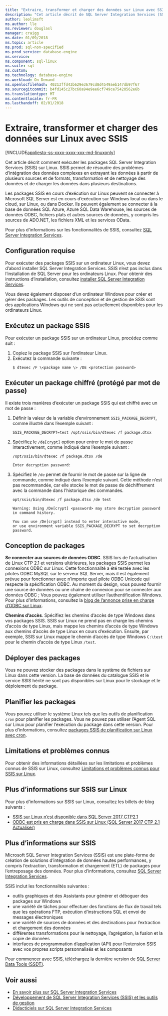 ```yaml
---
title: "Extraire, transformer et charger des données sur Linux avec SSIS | Documents Microsoft"
description: "Cet article décrit de SQL Server Integration Services (SSIS) pour les ordinateurs Linux"
author: leolimsft
ms.author: lle
ms.reviewer: douglasl
manager: craigg
ms.date: 01/09/2018
ms.topic: article
ms.prod: sql-non-specified
ms.prod_service: database-engine
ms.service: 
ms.component: sql-linux
ms.suite: sql
ms.custom: 
ms.technology: database-engine
ms.workload: On Demand
ms.openlocfilehash: 40213ffd43b629e3679cd8d4549aeb147db97f67
ms.sourcegitcommit: b4fd145c27bc60a94e9ee6cf749ce75420562e6b
ms.translationtype: MT
ms.contentlocale: fr-FR
ms.lasthandoff: 02/01/2018
---
```

# <a name="extract-transform-and-load-data-on-linux-with-ssis"></a>Extraire, transformer et charger des données sur Linux avec SSIS

[!INCLUDE[appliesto-ss-xxxx-xxxx-xxx-md-linuxonly](../includes/appliesto-ss-xxxx-xxxx-xxx-md-linuxonly.md)]

Cet article décrit comment exécuter les packages SQL Server Integration Services (SSIS) sur Linux. SSIS permet de résoudre des problèmes d’intégration des données complexes en extrayant les données à partir de plusieurs sources et de formats, transformation et de nettoyage des données et de charger les données dans plusieurs destinations. 

Les packages SSIS en cours d’exécution sur Linux peuvent se connecter à Microsoft SQL Server est en cours d’exécution sur Windows local ou dans le cloud, sur Linux, ou dans Docker. Ils peuvent également se connecter à la base de données SQL Azure, Azure SQL Data Warehouse, les sources de données ODBC, fichiers plats et autres sources de données, y compris les sources de ADO.NET, les fichiers XML et les services OData.

Pour plus d’informations sur les fonctionnalités de SSIS, consultez [SQL Server Integration Services](../integration-services/sql-server-integration-services.md).

## <a name="prerequisites"></a>Configuration requise

Pour exécuter des packages SSIS sur un ordinateur Linux, vous devez d’abord installer SQL Server Integration Services. SSIS n’est pas inclus dans l’installation de SQL Server pour les ordinateurs Linux. Pour obtenir des instructions d’installation, consultez [installer SQL Server Integration Services](sql-server-linux-setup-ssis.md).

Vous devez également disposer d’un ordinateur Windows pour créer et gérer des packages. Les outils de conception et de gestion de SSIS sont des applications Windows qui ne sont pas actuellement disponibles pour les ordinateurs Linux. 

## <a name="run-an-ssis-package"></a>Exécutez un package SSIS

Pour exécuter un package SSIS sur un ordinateur Linux, procédez comme suit :

1.  Copiez le package SSIS sur l’ordinateur Linux.
2.  Exécutez la commande suivante :
    ```
    $ dtexec /F \<package name \> /DE <protection password>
    ```

## <a name="run-an-encrypted-password-protected-package"></a>Exécuter un package chiffré (protégé par mot de passe)
Il existe trois manières d’exécuter un package SSIS qui est chiffré avec un mot de passe :

1.  Définir la valeur de la variable d’environnement `SSIS_PACKAGE_DECRYPT`, comme illustré dans l’exemple suivant :

    ```
    SSIS_PACKAGE_DECRYPT=test /opt/ssis/bin/dtexec /f package.dtsx
    ```

2.  Spécifiez le `/de[crypt]` option pour entrer le mot de passe interactivement, comme indiqué dans l’exemple suivant :

    ```
    /opt/ssis/bin/dtexec /f package.dtsx /de
    
    Enter decryption password:
    ```

3.  Spécifiez le `/de` permet de fournir le mot de passe sur la ligne de commande, comme indiqué dans l’exemple suivant. Cette méthode n’est pas recommandée, car elle stocke le mot de passe de déchiffrement avec la commande dans l’historique des commandes.

    ```
    opt/ssis/bin/dtexec /f package.dtsx /de test
    
    Warning: Using /De[crypt] <password> may store decryption password in command history.
    
    You can use /De[crypt] instead to enter interactive mode,
    or use environment variable SSIS_PACKAGE_DECRYPT to set decryption password.
    ```

## <a name="design-packages"></a>Conception de packages

**Se connecter aux sources de données ODBC**. SSIS lors de l’actualisation de Linux CTP 2.1 et versions ultérieures, les packages SSIS permet les connexions ODBC sur Linux. Cette fonctionnalité a été testée avec les pilotes ODBC MySQL sur le serveur SQL Server, mais il est également prévue pour fonctionner avec n’importe quel pilote ODBC Unicode qui respecte la spécification ODBC. Au moment du design, vous pouvez fournir une source de données ou une chaîne de connexion pour se connecter aux données ODBC ; Vous pouvez également utiliser l’authentification Windows. Pour plus d’informations, consultez la [blog de l’annonce prise en charge d’ODBC sur Linux](https://blogs.msdn.microsoft.com/ssis/2017/06/16/odbc-is-supported-in-ssis-on-linux-ssis-helsinki-ctp2-1-refresh/).

**Chemins d’accès**. Spécifiez les chemins d’accès de type Windows dans vos packages SSIS. SSIS sur Linux ne prend pas en charge les chemins d’accès de type Linux, mais mappe les chemins d’accès de type Windows aux chemins d’accès de type Linux en cours d’exécution. Ensuite, par exemple, SSIS sur Linux mappe le chemin d’accès de type Windows `C:\test` pour le chemin d’accès de type Linux `/test`.

## <a name="deploy-packages"></a>Déployer des packages
Vous ne pouvez stocker des packages dans le système de fichiers sur Linux dans cette version. La base de données du catalogue SSIS et le service SSIS hérité ne sont pas disponibles sur Linux pour le stockage et le déploiement du package.

## <a name="schedule-packages"></a>Planifier les packages
Vous pouvez utiliser le système Linux tels que les outils de planification `cron` pour planifier les packages. Vous ne pouvez pas utiliser l’Agent SQL sur Linux pour planifier l’exécution du package dans cette version. Pour plus d’informations, consultez [packages SSIS de planification sur Linux avec cron](sql-server-linux-schedule-ssis-packages.md).

## <a name="limitations-and-known-issues"></a>Limitations et problèmes connus

Pour obtenir des informations détaillées sur les limitations et problèmes connus de SSIS sur Linux, consultez [Limitations et problèmes connus pour SSIS sur Linux](sql-server-linux-ssis-known-issues.md).

## <a name="more-info-about-ssis-on-linux"></a>Plus d’informations sur SSIS sur Linux

Pour plus d’informations sur SSIS sur Linux, consultez les billets de blog suivants :

-   [SSIS sur Linux n’est disponible dans SQL Server 2017 CTP2.1](https://blogs.msdn.microsoft.com/ssis/2017/05/17/ssis-helsinki-is-available-in-sql-server-vnext-ctp2-1/)
-   [ODBC est pris en charge dans SSIS sur Linux (SQL Server 2017 CTP 2.1 Actualiser)](https://blogs.msdn.microsoft.com/ssis/2017/06/16/odbc-is-supported-in-ssis-on-linux-ssis-helsinki-ctp2-1-refresh/)

## <a name="more-info-about-ssis"></a>Plus d’informations sur SSIS

Microsoft SQL Server Integration Services (SSIS) est une plate-forme de création de solutions d’intégration de données hautes performances, y compris l’extraction, transformation et chargement (ETL) de packages pour l’entreposage des données. Pour plus d’informations, consultez [SQL Server Integration Services](/sql/integration-services/sql-server-integration-services).

SSIS inclut les fonctionnalités suivantes :
- outils graphiques et des Assistants pour générer et déboguer des packages sur Windows
- une variété de tâches pour effectuer des fonctions de flux de travail tels que les opérations FTP, exécution d’instructions SQL et envoi de messages électroniques
- une variété de sources de données et des destinations pour l’extraction et chargement des données
- différentes transformations pour le nettoyage, l’agrégation, la fusion et la copie de données
- interfaces de programmation d’application (API) pour l’extension SSIS avec vos propres scripts personnalisés et les composants

Pour commencer avec SSIS, téléchargez la dernière version de [SQL Server Data Tools (SSDT)](../integration-services/ssis-how-to-create-an-etl-package.md).

## <a name="see-also"></a>Voir aussi
- [En savoir plus sur SQL Server Integration Services](../integration-services/sql-server-integration-services.md)
- [Développement de SQL Server Integration Services (SSIS) et les outils de gestion](../integration-services/integration-services-ssis-development-and-management-tools.md)
- [Didacticiels sur SQL Server Integration Services](../integration-services/integration-services-tutorials.md)

